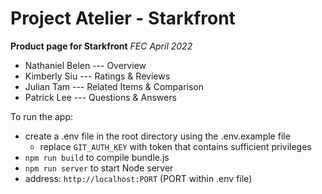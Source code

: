 # Project Atelier - Starkfront

**Product page for Starkfront**
*FEC April 2022*

- Nathaniel Belen --- Overview 
- Kimberly Siu --- Ratings & Reviews
- Julian Tam --- Related Items & Comparison
- Patrick Lee --- Questions & Answers

To run the app:
- create a .env file in the root directory using the .env.example file
  - replace `GIT_AUTH_KEY` with token that contains sufficient privileges
- `npm run build` to compile bundle.js
- `npm run server` to start Node server
- address: `http://localhost:PORT` (PORT within .env file)
